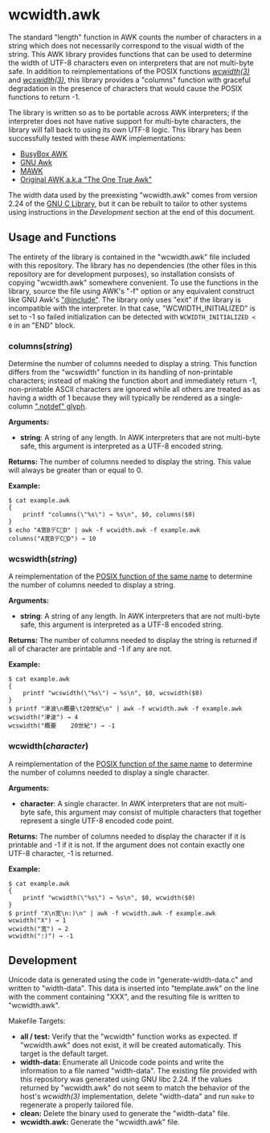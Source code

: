 wcwidth.awk
===========

The standard "length" function in AWK counts the number of characters in a
string which does not necessarily correspond to the visual width of the string.
This AWK library provides functions that can be used to determine the width of
UTF-8 characters even on interpreters that are not multi-byte safe. In addition
to reimplementations of the POSIX functions [_wcwidth(3)_][wcwidth.3] and
[_wcswidth(3)_][wcswidth.3], this library provides a "columns" function with
graceful degradation in the presence of characters that would cause the POSIX
functions to return -1.

The library is written so as to be portable across AWK interpreters; if the
interpreter does not have native support for multi-byte characters, the library
will fall back to using its own UTF-8 logic. This library has been successfully
tested with these AWK implementations:

- [BusyBox AWK][busybox]
- [GNU Awk][gawk]
- [MAWK][mawk]
- [Original AWK a.k.a "The One True Awk"][original-awk]

The width data used by the preexisting "wcwidth.awk" comes from version 2.24 of
the [GNU C Library][glibc], but it can be rebuilt to tailor to other systems
using instructions in the _Development_ section at the end of this document.

  [wcwidth.3]: http://pubs.opengroup.org/onlinepubs/9699919799/functions/wcwidth.html
  [wcswidth.3]: http://pubs.opengroup.org/onlinepubs/9699919799/functions/wcswidth.html
  [busybox]: https://busybox.net/
  [gawk]: https://www.gnu.org/software/gawk/
  [mawk]: http://invisible-island.net/mawk/mawk.html
  [original-awk]: https://packages.debian.org/wheezy/original-awk
  [glibc]: https://www.gnu.org/software/libc/

Usage and Functions
-------------------

The entirety of the library is contained in the "wcwidth.awk" file included
with this repository. The library has no dependencies (the other files in this
repository are for development purposes), so installation consists of copying
"wcwidth.awk" somewhere convenient. To use the functions in the library, source
the file using AWK's "-f" option or any equivalent construct like GNU Awk's
["@include"][gawk-include]. The library only uses "exit" if the library is
incompatible with the interpreter. In that case, "WCWIDTH_INITIALIZED" is set
to -1 so failed initialization can be detected with `WCWIDTH_INITIALIZED < 0`
in an "END" block.

  [gawk-include]: https://www.gnu.org/software/gawk/manual/html_node/Include-Files.html

### columns(_string_) ###

Determine the number of columns needed to display a string. This function
differs from the "wcswidth" function in its handling of non-printable
characters; instead of making the function abort and immediately return -1,
non-printable ASCII characters are ignored while all others are treated as as
having a width of 1 because they will typically be rendered as a single-column
[".notdef" glyph][notdef-glyph].

  [notdef-glyph]: https://www.microsoft.com/typography/otspec/recom.htm

**Arguments:**
- **string**: A string of any length. In AWK interpreters that are not
  multi-byte safe, this argument is interpreted as a UTF-8 encoded string.

**Returns:** The number of columns needed to display the string. This value will
always be greater than or equal to 0.

**Example:**

    $ cat example.awk
    {
        printf "columns(\"%s\") → %s\n", $0, columns($0)
    }
    $ echo "A宽BデC🦀D" | awk -f wcwidth.awk -f example.awk
    columns("A宽BデC🦀D") → 10

### wcswidth(_string_) ###

A reimplementation of the [POSIX function of the same name][wcswidth.3] to
determine the number of columns needed to display a string.

**Arguments:**
- **string**: A string of any length. In AWK interpreters that are not
  multi-byte safe, this argument is interpreted as a UTF-8 encoded string.

**Returns:** The number of columns needed to display the string is returned if
all of character are printable and -1 if any are not.

**Example:**

    $ cat example.awk
    {
        printf "wcswidth(\"%s\") → %s\n", $0, wcswidth($0)
    }
    $ printf "津波\n概要\t20世紀\n" | awk -f wcwidth.awk -f example.awk
    wcswidth("津波") → 4
    wcswidth("概要	20世紀") → -1

### wcwidth(_character_) ###

A reimplementation of the [POSIX function of the same name][wcwidth.3] to
determine the number of columns needed to display a single character.

**Arguments:**
- **character**: A single character. In AWK interpreters that are not
  multi-byte safe, this argument may consist of multiple characters that
  together represent a single UTF-8 encoded code point.

**Returns:** The number of columns needed to display the character if it is
printable and -1 if it is not. If the argument does not contain exactly one
UTF-8 character, -1 is returned.

**Example:**

    $ cat example.awk
    {
        printf "wcwidth(\"%s\") → %s\n", $0, wcwidth($0)
    }
    $ printf "X\n宽\n:)\n" | awk -f wcwidth.awk -f example.awk
    wcwidth("X") → 1
    wcwidth("宽") → 2
    wcwidth(":)") → -1

Development
-----------

Unicode data is generated using the code in "generate-width-data.c" and written
to "width-data". This data is inserted into "template.awk" on the line with the
comment containing "XXX", and the resulting file is written to "wcwidth.awk".

Makefile Targets:

- **all / test:** Verify that the "wcwidth" function works as expected. If
  "wcwidth.awk" does not exist, it will be created automatically. This target
  is the default target.
- **width-data:** Enumerate all Unicode code points and write the information
  to a file named "width-data". The existing file provided with this repository
  was generated using GNU libc 2.24. If the values returned by "wcwidth.awk" do
  not seem to match the behavior of the host's _wcwidth(3)_ implementation,
  delete "width-data" and run `make` to regenerate a properly tailored file.
- **clean:** Delete the binary used to generate the "width-data" file.
- **wcwidth.awk:** Generate the "wcwidth.awk" file.
